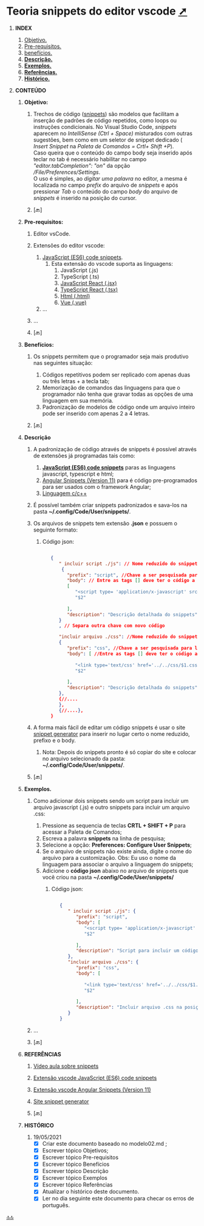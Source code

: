 <div class="header" id="myHeader">
  <div class="navbar" w3-include-html="/menu.inc"> </div>
</div>
<div class="title"><script> document.write(document.title);</script></div>  
<main>
<!-- markdownlint-disable-next-line -->
<span id="topo"><span>

# Teoria snippets do editor vscode <a href="teoria_snippets.html" target="_blank" title="Pressione aqui para expandir este documento em nova aba." >  ➚ </a>

1. **INDEX**
   1. [Objetivo.](#id_objetivo)
   2. [Pre-requisitos.](#id_pre_requisitos)
   3. [benefícios.](#id_beneficios)
   4. [**Descrição.**](#id_Descricao)
   5. [**Exemplos.**](#id_exemplos)
   6. [**Referências.**](#id_referencias)
   7. [**Histórico.**](#id_historico)

2. **CONTEÚDO**
   1. <span id="id_objetivo"><span>**Objetivo:**
      1. Trechos de código ([snippets](https://code.visualstudio.com/docs/editor/userdefinedsnippets)) são modelos que facilitam a inserção de padrões de código repetidos, como loops ou instruções condicionais.
      No Visual Studio Code, _snippets_ aparecem no _IntelliSense (Ctrl + Space)_ misturados com outras sugestões, bem como em um seletor de snippet dedicado ( _Insert Snippet_ na _Paleta de Comandos = Crtl+ Shift +P_).  
      Caso queira que o conteúdo do campo body seja inserido após teclar no tab é necessário habilitar no campo _"editor.tabCompletion": "on"_ da opção _/File/Preferences/Settings_.  
      O uso é simples, ao _digitar uma palavra_ no editor, a mesma é localizada no campo _prefix_ do arquivo de _snippets_ e após pressionar _Tab_ o conteúdo do campo _body_ do arquivo de _snippets_ é inserido na posição do cursor.

      2. <text onclick="goBack()">[🔙]</text>

   2. <span id="id_pre_requisitos"></span>**Pre-requisitos:**
      1. Editor vsCode.
      2. Extensões do editor vscode:
         1. [JavaScript (ES6) code snippets](https://marketplace.visualstudio.com/items?itemName=xabikos.JavaScriptSnippets).
            1. Esta extensão do vscode  suporta as linguagens:
                1. JavaScript (.js)
                2. TypeScript (.ts)
                3. [JavaScript React (.jsx)](https://www.typescriptlang.org/docs/handbook/jsx.html)
                4. [TypeScript React (.tsx)](https://www.agatetepe.com.br/typescript-e-react-usando-create-react-app-um-guia-passo-a-passo-para-configurar-seu-primeiro-aplicativo/#:~:text=tsx%20.,o%20JSX%20diretamente%20no%20JavaScript.)
                5. [Html (.html)](https://developer.mozilla.org/pt-BR/docs/Web/HTML)
                6. [Vue (.vue)](https://vuejs.org/)
         2. ...
      3. ...

      4. <text onclick="goBack()">[🔙]</text>

   3. <span id="id_beneficios"></span>**Benefícios:**
      1. Os snippets permitem que o programador seja mais produtivo nas seguintes situação:
         1. Códigos repetitivos podem ser replicado com apenas duas ou três letras + a tecla tab;
         2. Memorização de comandos das linguagens para que o programador não tenha que gravar todas as opções de uma linguagem em sua memória.
         3. Padronização de modelos de código onde um arquivo inteiro pode ser inserido com apenas 2 a 4 letras.

      2. <text onclick="goBack()">[🔙]</text>

   4. <span id=id_Descricao></span>**Descrição**
      1. A padronização de código através de snippets é possível através de extensões já programadas tais como:
         1. [**JavaScript (ES6) code snippets**](https://marketplace.visualstudio.com/items?itemName=xabikos.JavaScriptSnippets) paras as linguagens javascript, typescript e html;
         2. [Angular Snippets (Version 11)](https://marketplace.visualstudio.com/items?itemName=johnpapa.Angular2) para é código pre-programados para ser usados com o framework Angular;
         3. [Linguagem c/c++](https://marketplace.visualstudio.com/items?itemName=hars.CppSnippets)

      2. É possível também criar snippets padronizados e sava-los na pasta **~/.config/Code/User/snippets/**.
      3. Os arquivos de snippets tem extensão **.json** e possuem o seguinte formato:
         1. Código json:

            ```json
            
               {
                  " incluir script ./js": // Nome reduzido do snippets.
                   {
                     "prefix": "script", //Chave a ser pesquisada para localizar o snippets quando tiver editando o arquivo.
                     "body": // Entre as tags [] deve ter o código a ser inserido na posição do cursor.
                     [ 
                        "<script type= 'application/x-javascript' src= '$1.js' ></script>",
                        "$2"
                        
                     ],
                     "description": "Descrição detalhada do snippets"
                  }
                  , // Separa outra chave com novo código

                  "incluir arquivo ./css": //Nome reduzido do snippets
                  {
                     "prefix": "css", //Chave a ser pesquisada para localizar o snippets quando tiver editando o arquivo.
                     "body": [ //Entre as tags [] deve ter o código a ser inserido na posição do cursor.
                        
                        "<link type='text/css' href='../../css/$1.css' rel='stylesheet' />"
                        "$2"
                        
                     ],
                     "description": "Descrição detalhada do snippets"
                  },
                  {//....
                  },
                  {//....},                
               }          

            ```

      4. A forma mais fácil de editar um código snippets é usar o site [snippet generator](https://snippet-generator.app/?description=&tabtrigger=&snippet=&mode=vscode) para inserir no lugar certo o nome reduzido, prefixo e o body.
         1. Nota: Depois do snippets pronto é só copiar do site e colocar no arquivo selecionado da pasta: **~/.config/Code/User/snippets/**.

      5. <text onclick="goBack()">[🔙]</text>

   5. <span id=id_exemplos></span>**Exemplos.**
      1. Como adicionar dois snippets sendo um script para incluir um arquivo javascript (.js) e outro snippets para incluir um arquivo .css:
         1. Pressione as sequencia de teclas **CRTL + SHIFT + P** para acessar a Paleta de Comandos;
         2. Escreva a palavra **snippets** na linha de pesquisa;
         3. Selecione a opção: **Preferences: Configure User Snippets**;
         4. Se o arquivo de snippets não existe ainda, digite o nome do arquivo para a customização. Obs: Eu uso o nome da linguagem para  associar o arquivo a linguagem do snippets;
         5. Adicione o **código json** abaixo no arquivo de snippets que vocẽ criou na pasta **~/.config/Code/User/snippets/**
            1. Código json:

                  ```json
                  
                     {
                        " incluir script ./js": {
                           "prefix": "script",
                           "body": [
                              "<script type= 'application/x-javascript' src= '$1.js' ></script>",
                              "$2"
                              
                           ],
                           "description": "Script para incluir um código application/x-javascript na página html"
                        },
                        "incluir arquivo ./css": {
                           "prefix": "css",
                           "body": [
                              
                              "<link type='text/css' href='../../css/$1.css' rel='stylesheet' />"
                              "$2"
                              
                           ],
                           "description": "Incluir arquivo .css na posição do cursor"
                        }                
                     }          

                  ```

      2. ...

      3. <text onclick="goBack()">[🔙]</text>

   6. <span id=id_referencias></span>**REFERÊNCIAS**
      1. [Vídeo aula sobre snippets](https://www.youtube.com/watch?v=Ye8rWIVnDKs)
      2. [Extensão vscode JavaScript (ES6) code snippets](https://marketplace.visualstudio.com/items?itemName=xabikos.JavaScriptSnippets)
      3. [Extensão vscode Angular Snippets (Version 11)](https://marketplace.visualstudio.com/items?itemName=johnpapa.Angular2)
      4. [Site snippet generator](https://snippet-generator.app/?description=&tabtrigger=&snippet=&mode=vscode)

      5. <text onclick="goBack()">[🔙]</text>

   7. <span id="id_historico"><span>**HISTÓRICO**

      1. 19/05/2021 <!--TODO: HISTÓRICO -->
         - [x] Criar este documento baseado no modelo02.md ;
         - [x] Escrever tópico Objetivos;
         - [x] Escrever tópico Pre-requisitos
         - [x] Escrever tópico Benefícios
         - [x] Escrever tópico Descrição
         - [x] Escrever tópico Exemplos
         - [x] Escrever tópico Referências
         - [x] Atualizar o histórico deste documento.
         - [x] Ler no dia seguinte este documento para checar os erros de português.

</main>

[🔝🔝](#topo "Retorna ao topo")